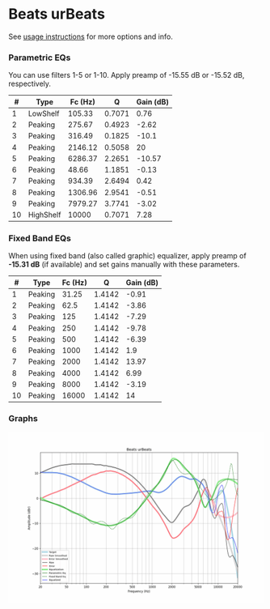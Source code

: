 # Beats urBeats
See [usage instructions](https://github.com/jaakkopasanen/AutoEq#usage) for more options and info.

### Parametric EQs
You can use filters 1-5 or 1-10. Apply preamp of -15.55 dB or -15.52 dB, respectively.

|   # | Type      |   Fc (Hz) |      Q |   Gain (dB) |
|-----|-----------|-----------|--------|-------------|
|   1 | LowShelf  |    105.33 | 0.7071 |        0.76 |
|   2 | Peaking   |    275.67 | 0.4923 |       -2.62 |
|   3 | Peaking   |    316.49 | 0.1825 |      -10.1  |
|   4 | Peaking   |   2146.12 | 0.5058 |       20    |
|   5 | Peaking   |   6286.37 | 2.2651 |      -10.57 |
|   6 | Peaking   |     48.66 | 1.1851 |       -0.13 |
|   7 | Peaking   |    934.39 | 2.6494 |        0.42 |
|   8 | Peaking   |   1306.96 | 2.9541 |       -0.51 |
|   9 | Peaking   |   7979.27 | 3.7741 |       -3.02 |
|  10 | HighShelf |  10000    | 0.7071 |        7.28 |

### Fixed Band EQs
When using fixed band (also called graphic) equalizer, apply preamp of **-15.31 dB** (if available) and set gains manually with these parameters.

|   # | Type    |   Fc (Hz) |      Q |   Gain (dB) |
|-----|---------|-----------|--------|-------------|
|   1 | Peaking |     31.25 | 1.4142 |       -0.91 |
|   2 | Peaking |     62.5  | 1.4142 |       -3.86 |
|   3 | Peaking |    125    | 1.4142 |       -7.29 |
|   4 | Peaking |    250    | 1.4142 |       -9.78 |
|   5 | Peaking |    500    | 1.4142 |       -6.39 |
|   6 | Peaking |   1000    | 1.4142 |        1.9  |
|   7 | Peaking |   2000    | 1.4142 |       13.97 |
|   8 | Peaking |   4000    | 1.4142 |        6.99 |
|   9 | Peaking |   8000    | 1.4142 |       -3.19 |
|  10 | Peaking |  16000    | 1.4142 |       14    |

### Graphs
![](./Beats%20urBeats.png)
